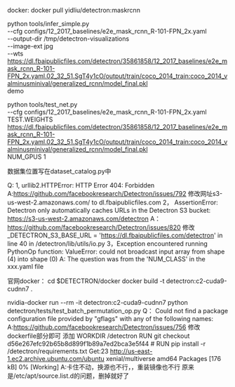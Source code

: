 docker: docker pull yidliu/detectron:maskrcnn


python tools/infer_simple.py \
    --cfg configs/12_2017_baselines/e2e_mask_rcnn_R-101-FPN_2x.yaml \
    --output-dir /tmp/detectron-visualizations \
    --image-ext jpg \
    --wts https://dl.fbaipublicfiles.com/detectron/35861858/12_2017_baselines/e2e_mask_rcnn_R-101-FPN_2x.yaml.02_32_51.SgT4y1cO/output/train/coco_2014_train:coco_2014_valminusminival/generalized_rcnn/model_final.pkl \
    demo
    
python tools/test_net.py \
    --cfg configs/12_2017_baselines/e2e_mask_rcnn_R-101-FPN_2x.yaml \
    TEST.WEIGHTS https://dl.fbaipublicfiles.com/detectron/35861858/12_2017_baselines/e2e_mask_rcnn_R-101-FPN_2x.yaml.02_32_51.SgT4y1cO/output/train/coco_2014_train:coco_2014_valminusminival/generalized_rcnn/model_final.pkl \
    NUM_GPUS 1

数据集位置写在dataset_catalog.py中

Q:
  1,  urllib2.HTTPError: HTTP Error 404: Forbidden
    A:https://github.com/facebookresearch/Detectron/issues/792
    修改网址s3-us-west-2.amazonaws.com/ to dl.fbaipublicfiles.com
  2，  AssertionError: Detectron only automatically caches URLs in the Detectron S3 bucket: https://s3-us-west-2.amazonaws.com/detectron
    A：https://github.com/facebookresearch/Detectron/issues/820
    修改_DETECTRON_S3_BASE_URL = 'https://dl.fbaipublicfiles.com/detectron' in line 40 in /detectron/lib/utils/io.py
  3，Exception encountered running PythonOp function: ValueError: could not broadcast input array from shape (4) into shape (0)
    A: The question was from the 'NUM_CLASS' in the xxx.yaml file
    
    
    

官网docker：
cd $DETECTRON/docker
docker build -t detectron:c2-cuda9-cudnn7 .

nvidia-docker run --rm -it detectron:c2-cuda9-cudnn7 python detectron/tests/test_batch_permutation_op.py
Q：
    Could not find a package configuration file provided by "gflags" with any
    of the following names:
        A:https://github.com/facebookresearch/Detectron/issues/756
        修改dockerfile部分即可
        添加
        WORKDIR /detectron
        RUN git checkout d56e267efc92b65b8d899f1b89a7ed2bca3e5f44
        #
        RUN pip install -r /detectron/requirements.txt
    Get:23 http://us-east-1.ec2.archive.ubuntu.com/ubuntu xenial/multiverse amd64 Packages [176 kB]
    0% [Working]
        A:卡住不动，换源也不行，，重装镜像也不行
        原来是/etc/apt/source.list.d的问题，删掉就好了
